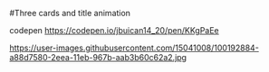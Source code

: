 #Three cards and title animation

codepen https://codepen.io/jbuican14_20/pen/KKgPaEe

https://user-images.githubusercontent.com/15041008/100192884-a88d7580-2eea-11eb-967b-aab3b60c62a2.jpg
